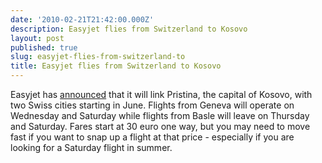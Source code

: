 ```yaml
---
date: '2010-02-21T21:42:00.000Z'
description: Easyjet flies from Switzerland to Kosovo
layout: post
published: true
slug: easyjet-flies-from-switzerland-to
title: Easyjet flies from Switzerland to Kosovo
---
```


Easyjet has <a href="http://corporate.easyjet.com/media/latest-news/news-year-2010/easyJet%20to%20introduce%20services%20to%20Kosovo%20and%20Isle%20of%20Man.aspx">announced</a> that it will link Pristina, the capital of Kosovo, with two Swiss cities starting in June. Flights from Geneva will operate on Wednesday and Saturday while flights from Basle will leave on Thursday and Saturday. Fares start at 30 euro one way, but you may need to move fast if you want to snap up a flight at that price - especially if you are looking for a Saturday flight in summer.
